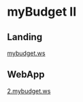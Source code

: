 # myBudget II

## Landing

[mybudget.ws](https://mybudget.ws)

## WebApp

[2.mybudget.ws](https://2.mybudget.ws)
